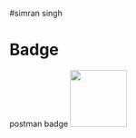 #simran singh 


# Badge 

postman badge  <img src="https://api.badgr.io/public/assertions/1SeZmQ4yQ-yU-b_IJJANiQ?identity__email=singh9594shibu%40gmail.com" width="100px" height="100px "  gap :=20px />




